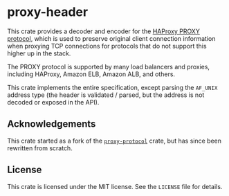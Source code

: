 # proxy-header

This crate provides a decoder and encoder for the
[HAProxy PROXY protocol](https://www.haproxy.org/download/2.8/doc/proxy-protocol.txt),
which is used to preserve original client connection information when proxying TCP
connections for protocols that do not support this higher up in the stack.

The PROXY protocol is supported by many load balancers and proxies, including HAProxy,
Amazon ELB, Amazon ALB, and others.

This crate implements the entire specification, except parsing the `AF_UNIX` address
type (the header is validated / parsed, but the address is not decoded or exposed in
the API).

## Acknowledgements

This crate started as a fork of the [`proxy-protocol`](https://crates.io/crates/proxy-protocol)
crate, but has since been rewritten from scratch.

## License

This crate is licensed under the MIT license. See the `LICENSE` file for details.
